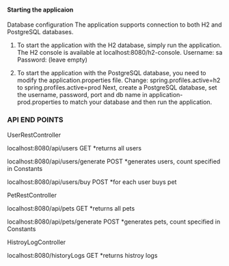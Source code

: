#### Starting the applicaion
Database configuration
The application supports connection to both H2 and PostgreSQL databases.

1. To start the application with the H2 database, simply run the application.
The H2 console is available at localhost:8080/h2-console.
Username: sa
Password: (leave empty)

2. To start the application with the PostgreSQL database, you need to modify the application.properties file.
Change: spring.profiles.active=h2
to
spring.profiles.active=prod
Next, create a PostgreSQL database, set the username, password, port and db name in application-prod.properties to match your database and then run the application.

### API END POINTS

UserRestController

localhost:8080/api/users GET *returns all users

localhost:8080/api/users/generate POST *generates users, count specified in Constants

localhost:8080/api/users/buy POST *for each user buys pet


PetRestController

localhost:8080/api/pets GET *returns all pets

localhost:8080/api/pets/generate POST *generates pets, count specified in Constants


HistroyLogController

localhost:8080/historyLogs GET *returns histroy logs
